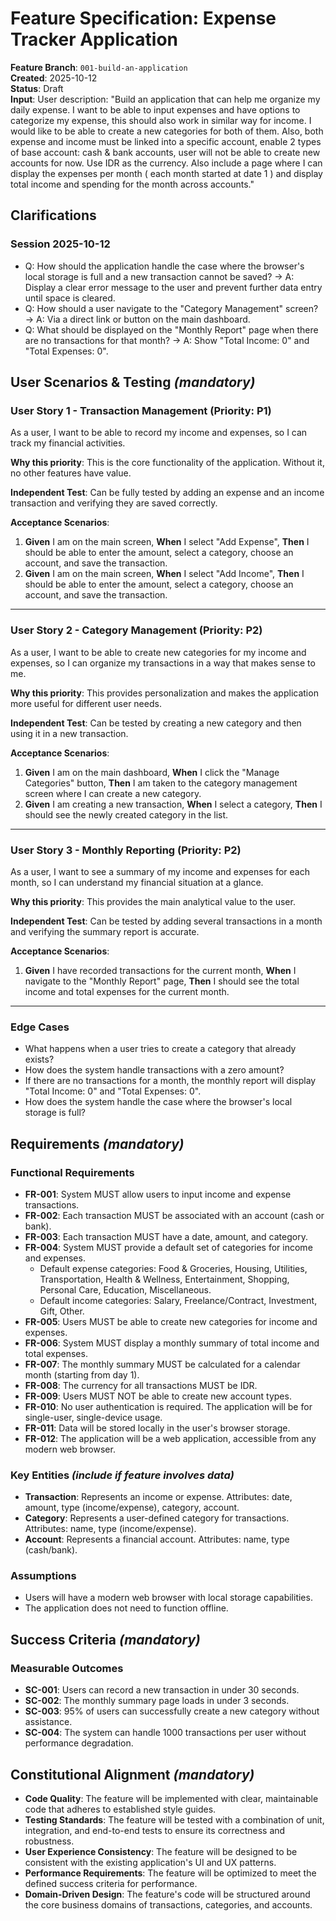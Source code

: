 # Feature Specification: Expense Tracker Application

**Feature Branch**: `001-build-an-application`  
**Created**: 2025-10-12  
**Status**: Draft  
**Input**: User description: "Build an application that can help me organize my daily expense. I want to be able to input expenses and have options to categorize my expense, this should also work in similar way for income. I would like to be able to create a new categories for both of them. Also, both expense and income must be linked into a specific account, enable 2 types of base account: cash & bank accounts, user will not be able to create new accounts for now. Use IDR as the currency. Also include a page where I can display the expenses per month ( each month started at date 1 ) and display total income and spending for the month across accounts."

## Clarifications

### Session 2025-10-12

- Q: How should the application handle the case where the browser's local storage is full and a new transaction cannot be saved? → A: Display a clear error message to the user and prevent further data entry until space is cleared.
- Q: How should a user navigate to the "Category Management" screen? → A: Via a direct link or button on the main dashboard.
- Q: What should be displayed on the "Monthly Report" page when there are no transactions for that month? → A: Show "Total Income: 0" and "Total Expenses: 0".

## User Scenarios & Testing *(mandatory)*

### User Story 1 - Transaction Management (Priority: P1)

As a user, I want to be able to record my income and expenses, so I can track my financial activities.

**Why this priority**: This is the core functionality of the application. Without it, no other features have value.

**Independent Test**: Can be fully tested by adding an expense and an income transaction and verifying they are saved correctly.

**Acceptance Scenarios**:

1. **Given** I am on the main screen, **When** I select "Add Expense", **Then** I should be able to enter the amount, select a category, choose an account, and save the transaction.
2. **Given** I am on the main screen, **When** I select "Add Income", **Then** I should be able to enter the amount, select a category, choose an account, and save the transaction.

---

### User Story 2 - Category Management (Priority: P2)

As a user, I want to be able to create new categories for my income and expenses, so I can organize my transactions in a way that makes sense to me.

**Why this priority**: This provides personalization and makes the application more useful for different user needs.

**Independent Test**: Can be tested by creating a new category and then using it in a new transaction.

**Acceptance Scenarios**:

1. **Given** I am on the main dashboard, **When** I click the "Manage Categories" button, **Then** I am taken to the category management screen where I can create a new category.
2. **Given** I am creating a new transaction, **When** I select a category, **Then** I should see the newly created category in the list.

---

### User Story 3 - Monthly Reporting (Priority: P2)

As a user, I want to see a summary of my income and expenses for each month, so I can understand my financial situation at a glance.

**Why this priority**: This provides the main analytical value to the user.

**Independent Test**: Can be tested by adding several transactions in a month and verifying the summary report is accurate.

**Acceptance Scenarios**:

1. **Given** I have recorded transactions for the current month, **When** I navigate to the "Monthly Report" page, **Then** I should see the total income and total expenses for the current month.

---

### Edge Cases

- What happens when a user tries to create a category that already exists?
- How does the system handle transactions with a zero amount?
- If there are no transactions for a month, the monthly report will display "Total Income: 0" and "Total Expenses: 0".
- How does the system handle the case where the browser's local storage is full?

## Requirements *(mandatory)*

### Functional Requirements

- **FR-001**: System MUST allow users to input income and expense transactions.
- **FR-002**: Each transaction MUST be associated with an account (cash or bank).
- **FR-003**: Each transaction MUST have a date, amount, and category.
- **FR-004**: System MUST provide a default set of categories for income and expenses.
  - Default expense categories: Food & Groceries, Housing, Utilities, Transportation, Health & Wellness, Entertainment, Shopping, Personal Care, Education, Miscellaneous.
  - Default income categories: Salary, Freelance/Contract, Investment, Gift, Other.
- **FR-005**: Users MUST be able to create new categories for income and expenses.
- **FR-006**: System MUST display a monthly summary of total income and total expenses.
- **FR-007**: The monthly summary MUST be calculated for a calendar month (starting from day 1).
- **FR-008**: The currency for all transactions MUST be IDR.
- **FR-009**: Users MUST NOT be able to create new account types.
- **FR-010**: No user authentication is required. The application will be for single-user, single-device usage.
- **FR-011**: Data will be stored locally in the user's browser storage.
- **FR-012**: The application will be a web application, accessible from any modern web browser.

### Key Entities *(include if feature involves data)*

- **Transaction**: Represents an income or expense. Attributes: date, amount, type (income/expense), category, account.
- **Category**: Represents a user-defined category for transactions. Attributes: name, type (income/expense).
- **Account**: Represents a financial account. Attributes: name, type (cash/bank).

### Assumptions

- Users will have a modern web browser with local storage capabilities.
- The application does not need to function offline.

## Success Criteria *(mandatory)*

### Measurable Outcomes

- **SC-001**: Users can record a new transaction in under 30 seconds.
- **SC-002**: The monthly summary page loads in under 3 seconds.
- **SC-003**: 95% of users can successfully create a new category without assistance.
- **SC-004**: The system can handle 1000 transactions per user without performance degradation.

## Constitutional Alignment *(mandatory)*

*   **Code Quality**: The feature will be implemented with clear, maintainable code that adheres to established style guides.
*   **Testing Standards**: The feature will be tested with a combination of unit, integration, and end-to-end tests to ensure its correctness and robustness.
*   **User Experience Consistency**: The feature will be designed to be consistent with the existing application's UI and UX patterns.
*   **Performance Requirements**: The feature will be optimized to meet the defined success criteria for performance.
*   **Domain-Driven Design**: The feature's code will be structured around the core business domains of transactions, categories, and accounts.
